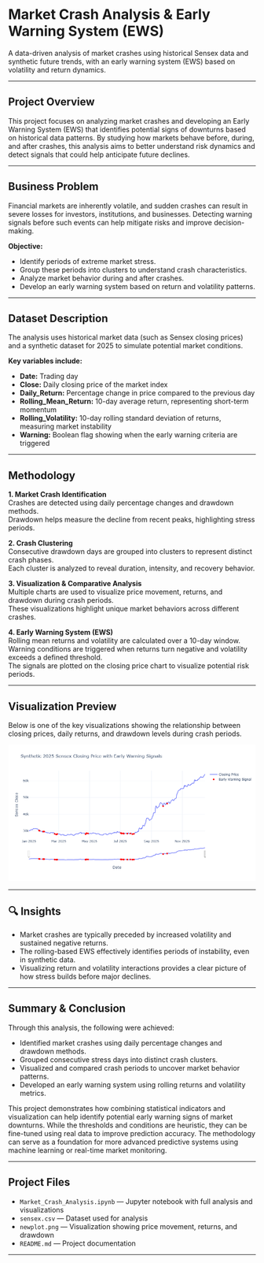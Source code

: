 # Market Crash Analysis & Early Warning System (EWS)

A data-driven analysis of market crashes using historical Sensex data and synthetic future trends, with an early warning system (EWS) based on volatility and return dynamics.

---

## Project Overview

This project focuses on analyzing market crashes and developing an Early Warning System (EWS) that identifies potential signs of downturns based on historical data patterns. By studying how markets behave before, during, and after crashes, this analysis aims to better understand risk dynamics and detect signals that could help anticipate future declines.

---

## Business Problem

Financial markets are inherently volatile, and sudden crashes can result in severe losses for investors, institutions, and businesses. Detecting warning signals before such events can help mitigate risks and improve decision-making.

**Objective:**
- Identify periods of extreme market stress.  
- Group these periods into clusters to understand crash characteristics.  
- Analyze market behavior during and after crashes.  
- Develop an early warning system based on return and volatility patterns.

---

## Dataset Description

The analysis uses historical market data (such as Sensex closing prices) and a synthetic dataset for 2025 to simulate potential market conditions.

**Key variables include:**
- **Date:** Trading day  
- **Close:** Daily closing price of the market index  
- **Daily_Return:** Percentage change in price compared to the previous day  
- **Rolling_Mean_Return:** 10-day average return, representing short-term momentum  
- **Rolling_Volatility:** 10-day rolling standard deviation of returns, measuring market instability  
- **Warning:** Boolean flag showing when the early warning criteria are triggered  

---

## Methodology

**1. Market Crash Identification**  
Crashes are detected using daily percentage changes and drawdown methods.  
Drawdown helps measure the decline from recent peaks, highlighting stress periods.

**2. Crash Clustering**  
Consecutive drawdown days are grouped into clusters to represent distinct crash phases.  
Each cluster is analyzed to reveal duration, intensity, and recovery behavior.

**3. Visualization & Comparative Analysis**  
Multiple charts are used to visualize price movement, returns, and drawdown during crash periods.  
These visualizations highlight unique market behaviors across different crashes.

**4. Early Warning System (EWS)**  
Rolling mean returns and volatility are calculated over a 10-day window.  
Warning conditions are triggered when returns turn negative and volatility exceeds a defined threshold.  
The signals are plotted on the closing price chart to visualize potential risk periods.

---

## Visualization Preview

Below is one of the key visualizations showing the relationship between closing prices, daily returns, and drawdown levels during crash periods.

![Market Crash Visualization](newplot.png)

---

## 🔍 Insights

- Market crashes are typically preceded by increased volatility and sustained negative returns.  
- The rolling-based EWS effectively identifies periods of instability, even in synthetic data.  
- Visualizing return and volatility interactions provides a clear picture of how stress builds before major declines.

---

## Summary & Conclusion

Through this analysis, the following were achieved:

- Identified market crashes using daily percentage changes and drawdown methods.  
- Grouped consecutive stress days into distinct crash clusters.  
- Visualized and compared crash periods to uncover market behavior patterns.  
- Developed an early warning system using rolling returns and volatility metrics.  

This project demonstrates how combining statistical indicators and visualization can help identify potential early warning signs of market downturns. While the thresholds and conditions are heuristic, they can be fine-tuned using real data to improve prediction accuracy. The methodology can serve as a foundation for more advanced predictive systems using machine learning or real-time market monitoring.

---

## Project Files

- `Market_Crash_Analysis.ipynb` — Jupyter notebook with full analysis and visualizations  
- `sensex.csv` — Dataset used for analysis  
- `newplot.png` — Visualization showing price movement, returns, and drawdown  
- `README.md` — Project documentation

---

